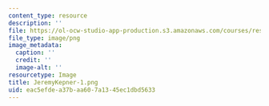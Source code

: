 ```yaml
---
content_type: resource
description: ''
file: https://ol-ocw-studio-app-production.s3.amazonaws.com/courses/res-ll-005-mathematics-of-big-data-and-machine-learning-january-iap-2020/eac5efdea37baa607a1345ec1dbd5633_JeremyKepner-1.png
file_type: image/png
image_metadata:
  caption: ''
  credit: ''
  image-alt: ''
resourcetype: Image
title: JeremyKepner-1.png
uid: eac5efde-a37b-aa60-7a13-45ec1dbd5633
---
```

